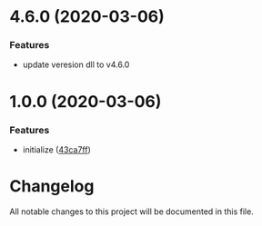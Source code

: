 # 4.6.0 (2020-03-06)


### Features

* update veresion dll to v4.6.0



# 1.0.0 (2020-03-06)


### Features

* initialize ([43ca7ff](https://github.com/worldreaver/SystemRuntimeCompilerServicesUnsafe/commit/43ca7ff74c6ea2ef273d649209f08857f5706cdc))

# Changelog
All notable changes to this project will be documented in this file.
